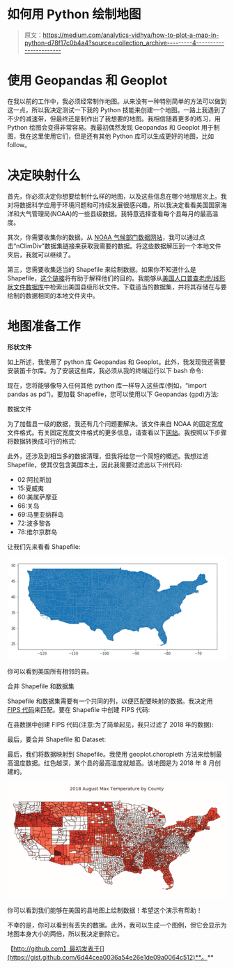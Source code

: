# 如何用 Python 绘制地图

> 原文：<https://medium.com/analytics-vidhya/how-to-plot-a-map-in-python-d78f17c0b4a4?source=collection_archive---------4----------------------->

# 使用 Geopandas 和 Geoplot

在我以前的工作中，我必须经常制作地图。从来没有一种特别简单的方法可以做到这一点，所以我决定测试一下我的 Python 技能来创建一个地图。一路上我遇到了不少的减速带，但最终还是制作出了我想要的地图。我相信随着更多的练习，用 Python 绘图会变得非常容易。我最初偶然发现 Geopandas 和 Geoplot 用于制图，我在这里使用它们，但是还有其他 Python 库可以生成更好的地图，比如 follow。

# **决定映射什么**

首先，你必须决定你想要绘制什么样的地图，以及这些信息在哪个地理层次上。我对将数据科学应用于环境问题和可持续发展很感兴趣，所以我决定看看美国国家海洋和大气管理局(NOAA)的一些县级数据。我特意选择查看每个县每月的最高温度。

其次，你需要收集你的数据。从 [NOAA 气候部门数据网站](https://www.ncdc.noaa.gov/monitoring-references/maps/us-climate-divisions.php#grdd)，我可以通过点击“nClimDiv”数据集链接来获取我需要的数据。将这些数据解压到一个本地文件夹后，我就可以继续了。

第三，您需要收集适当的 Shapefile 来绘制数据。如果你不知道什么是 Shapefile，[这个链接](http://desktop.arcgis.com/en/arcmap/10.3/manage-data/shapefiles/what-is-a-shapefile.htm)将有助于解释他们的目的。我能够从[美国人口普查老虎/线形状文件数据库](https://catalog.data.gov/dataset/tiger-line-shapefile-2017-nation-u-s-current-county-and-equivalent-national-shapefile)中检索出美国县级形状文件。下载适当的数据集，并将其存储在与要绘制的数据相同的本地文件夹中。

# **地图准备工作**

**形状文件**

如上所述，我使用了 python 库 Geopandas 和 Geoplot。此外，我发现我还需要安装笛卡尔库。为了安装这些库，我必须从我的终端运行以下 bash 命令:

现在，您将能够像导入任何其他 python 库一样导入这些库(例如，“import pandas as pd”)。要加载 Shapefile，您可以使用以下 Geopandas (gpd)方法:

数据文件

为了加载县一级的数据，我还有几个问题要解决。该文件来自 NOAA 的固定宽度文件格式。有关固定宽度文件格式的更多信息，请查看以下[网站](http://www.softinterface.com/Convert-XLS/Features/Fixed-Width-Text-File-Definition.htm)。我按照以下步骤将数据转换成可行的格式:

此外，还涉及到相当多的数据清理，但我将给您一个简短的概述。我想过滤 Shapefile，使其仅包含美国本土，因此我需要过滤出以下州代码:

*   02:阿拉斯加
*   15:夏威夷
*   60:美属萨摩亚
*   66:关岛
*   69:马里亚纳群岛
*   72:波多黎各
*   78:维尔京群岛

让我们先来看看 Shapefile:

![](img/4f4bd0b5d446971420a094be090013b0.png)

你可以看到美国所有相邻的县。

合并 Shapefile 和数据集

Shapefile 和数据集需要有一个共同的列，以便匹配要映射的数据。我决定用 [FIPS 代码](https://www.nrcs.usda.gov/wps/portal/nrcs/detail/national/home/?cid=nrcs143_013697)来匹配。要在 Shapefile 中创建 FIPS 代码:

在县数据中创建 FIPS 代码(注意:为了简单起见，我只过滤了 2018 年的数据):

最后，要合并 Shapefile 和 Dataset:

最后，我们将数据映射到 Shapefile。我使用 geoplot.choropleth 方法来绘制最高温度数据。红色越深，某个县的最高温度就越高。该地图是为 2018 年 8 月创建的。

![](img/330e0e575d7e335fd326db65daf98ad5.png)

你可以看到我们能够在美国的县地图上绘制数据！希望这个演示有帮助！

不幸的是，你可以看到有丢失的数据。此外，我可以生成一个图例，但它会显示为地图本身大小的两倍，所以我决定删除它。

【http://github.com】最初发表于[](https://gist.github.com/6d44cea0036a54e26e1de09a0064c512)**。**